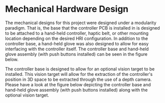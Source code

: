 # Mechanical Hardware Design
The mechanical designs for this project were designed under a modularity paradigm. That is, the base that the controller PCB is installed in is designed to be attached to a hand-held controller, haptic belt, or other mounting location depending on the desired HRI configuration. In addition to the controller base, a hand-held glove was also designed to allow for easy interfacing with the controller itself. The controller base and hand-held glove assembly (with push buttons installed) can be seen in the figure below. 

The controller base is designed to allow for an optional vision target to be installed. This vision target will allow for the extraction of the controller's position in 3D space to be extracted through the use of a depth camera. Please have a look at the figure below depicting the controller base and hand-held glove assembly (with push buttons installed) along with the optional vision target.

